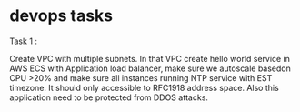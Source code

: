 # devops tasks

Task 1 :

Create VPC with multiple subnets. In that VPC create hello world service in AWS ECS with Application load balancer, make sure we autoscale basedon CPU >20% and make sure all instances running NTP service with EST timezone. It should only accessible to RFC1918 address space. Also this application need to be protected from DDOS attacks.
